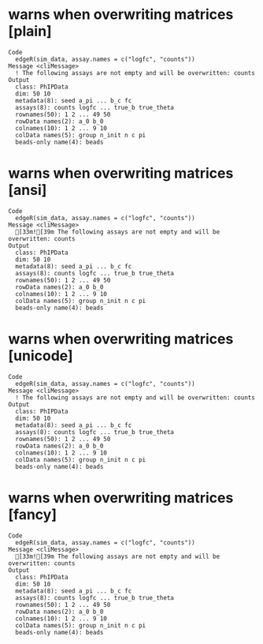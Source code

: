 # warns when overwriting matrices [plain]

    Code
      edgeR(sim_data, assay.names = c("logfc", "counts"))
    Message <cliMessage>
      ! The following assays are not empty and will be overwritten: counts
    Output
      class: PhIPData 
      dim: 50 10 
      metadata(8): seed a_pi ... b_c fc
      assays(8): counts logfc ... true_b true_theta
      rownames(50): 1 2 ... 49 50
      rowData names(2): a_0 b_0
      colnames(10): 1 2 ... 9 10
      colData names(5): group n_init n c pi
      beads-only name(4): beads

# warns when overwriting matrices [ansi]

    Code
      edgeR(sim_data, assay.names = c("logfc", "counts"))
    Message <cliMessage>
      [33m![39m The following assays are not empty and will be overwritten: counts
    Output
      class: PhIPData 
      dim: 50 10 
      metadata(8): seed a_pi ... b_c fc
      assays(8): counts logfc ... true_b true_theta
      rownames(50): 1 2 ... 49 50
      rowData names(2): a_0 b_0
      colnames(10): 1 2 ... 9 10
      colData names(5): group n_init n c pi
      beads-only name(4): beads

# warns when overwriting matrices [unicode]

    Code
      edgeR(sim_data, assay.names = c("logfc", "counts"))
    Message <cliMessage>
      ! The following assays are not empty and will be overwritten: counts
    Output
      class: PhIPData 
      dim: 50 10 
      metadata(8): seed a_pi ... b_c fc
      assays(8): counts logfc ... true_b true_theta
      rownames(50): 1 2 ... 49 50
      rowData names(2): a_0 b_0
      colnames(10): 1 2 ... 9 10
      colData names(5): group n_init n c pi
      beads-only name(4): beads

# warns when overwriting matrices [fancy]

    Code
      edgeR(sim_data, assay.names = c("logfc", "counts"))
    Message <cliMessage>
      [33m![39m The following assays are not empty and will be overwritten: counts
    Output
      class: PhIPData 
      dim: 50 10 
      metadata(8): seed a_pi ... b_c fc
      assays(8): counts logfc ... true_b true_theta
      rownames(50): 1 2 ... 49 50
      rowData names(2): a_0 b_0
      colnames(10): 1 2 ... 9 10
      colData names(5): group n_init n c pi
      beads-only name(4): beads

